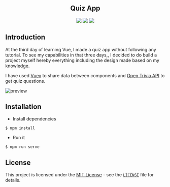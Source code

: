 <div align="center">
<h2>Quiz App</h2>
<img src="https://img.shields.io/badge/build-passing-green.svg">
<img src="https://img.shields.io/badge/license-MIT-green.svg">
<a href="https://patreon.com/phemus"><img src="https://camo.githubusercontent.com/93e5d9cc433f49122b0b4ea81910cc91ed82aef9/68747470733a2f2f696f6e69636162697a61752e6769746875622e696f2f6261646765732f70617472656f6e2e737667"></a>
</div>

## Introduction
At the third day of learning Vue, I made a quiz app without following any tutorial. To see my capabilities in that three days,, I decided to do build a project myself hereby everything including the design made based on my knowledge.

I have used [Vuex](https://www.npmjs.com/package/vuex) to share data between components and [Open Trivia API](https://opentdb.com/) to get quiz questions.

![preview](https://i.ibb.co/9VNSZgb/Ekran-g-r-nt-s-2020-11-10-122412.jpg)

## Installation
- Install dependencies
```
$ npm install
```
- Run it
```
$ npm run serve
```

## **License**

This project is licensed under the [MIT License](https://opensource.org/licenses/MIT) - see the [`LICENSE`](#license) file for details.




